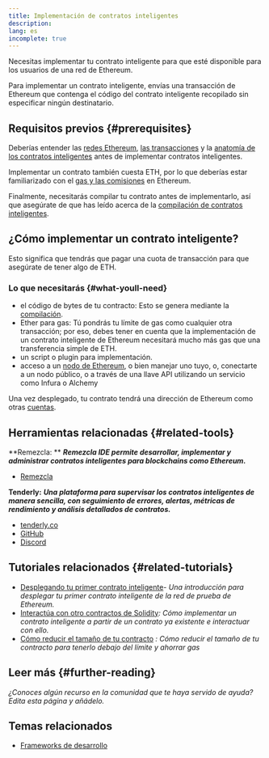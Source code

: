 ```yaml
---
title: Implementación de contratos inteligentes
description:
lang: es
incomplete: true
---
```


Necesitas implementar tu contrato inteligente para que esté disponible para los usuarios de una red de Ethereum.

Para implementar un contrato inteligente, envías una transacción de Ethereum que contenga el código del contrato inteligente recopilado sin especificar ningún destinatario.

## Requisitos previos {#prerequisites}

Deberías entender las [redes Ethereum](/developers/docs/networks/), [las transacciones](/developers/docs/transactions/) y la [anatomía de los contratos inteligentes](/developers/docs/smart-contracts/anatomy/) antes de implementar contratos inteligentes.

Implementar un contrato también cuesta ETH, por lo que deberías estar familiarizado con el [gas y las comisiones](/developers/docs/gas/) en Ethereum.

Finalmente, necesitarás compilar tu contrato antes de implementarlo, así que asegúrate de que has leído acerca de la [compilación de contratos inteligentes](/developers/docs/smart-contracts/compiling/).

## ¿Cómo implementar un contrato inteligente?

Esto significa que tendrás que pagar una cuota de transacción para que asegúrate de tener algo de ETH.

### Lo que necesitarás {#what-youll-need}

- el código de bytes de tu contracto: Esto se genera mediante la [compilación](/developers/docs/smart-contracts/compiling/).
- Ether para gas: Tú pondrás tu límite de gas como cualquier otra transacción; por eso, debes tener en cuenta que la implementación de un contrato inteligente de Ethereum necesitará mucho más gas que una transferencia simple de ETH.
- un script o plugin para implementación.
- acceso a un [nodo de Ethereum](/developers/docs/nodes-and-clients/), o bien manejar uno tuyo, o, conectarte a un nodo público, o a través de una llave API utilizando un servicio como Infura o Alchemy

Una vez desplegado, tu contrato tendrá una dirección de Ethereum como otras [cuentas](/developers/docs/accounts/).

## Herramientas relacionadas {#related-tools}

**Remezcla: ** **_Remezcla IDE permite desarrollar, implementar y administrar contratos inteligentes para blockchains como Ethereum._**

- [Remezcla](https://remix.ethereum.org)

**Tenderly:** **_Una plataforma para supervisar los contratos inteligentes de manera sencilla, con seguimiento de errores, alertas, métricas de rendimiento y análisis detallados de contratos._**

- [tenderly.co](https://tenderly.co/)
- [GitHub](https://github.com/Tenderly)
- [Discord](https://discord.gg/eCWjuvt)

## Tutoriales relacionados {#related-tutorials}

- [Desplegando tu primer contrato inteligente](/developers/tutorials/deploying-your-first-smart-contract/)_- Una introducción para desplegar tu primer contrato inteligente de la red de prueba de Ethereum._
- [Interactúa con otro contractos de Solidity](/developers/tutorials/interact-with-other-contracts-from-solidity/)_: Cómo implementar un contrato inteligente a partir de un contrato ya existente e interactuar con ello._
- [Cómo reducir el tamaño de tu contracto](/developers/tutorials/downsizing-contracts-to-fight-the-contract-size-limit/) _: Cómo reducir el tamaño de tu contracto para tenerlo debajo del límite y ahorrar gas_

## Leer más {#further-reading}

_¿Conoces algún recurso en la comunidad que te haya servido de ayuda? Edita esta página y añádelo._

## Temas relacionados

- [Frameworks de desarrollo](/developers/docs/frameworks/)
